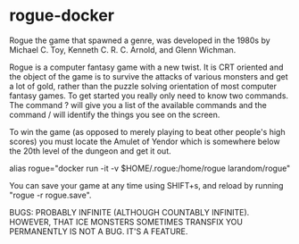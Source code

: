 # rogue-docker

Rogue the game that spawned a genre, was developed in the 1980s by Michael C. Toy, Kenneth C. R. C. Arnold, and Glenn Wichman.

Rogue is a computer fantasy game with a new twist. It is CRT oriented and the object of the game is to survive the attacks of various monsters and get a lot of gold, rather than the puzzle solving orientation of most computer fantasy games. To get started you really only need to know two commands. The command ? will give you a list of the available commands and the command / will identify the things you see on the screen.

To win the game (as opposed to merely playing to beat other people's high scores) you must locate the Amulet of Yendor which is somewhere below the 20th level of the dungeon and get it out.

alias rogue="docker run -it -v $HOME/.rogue:/home/rogue larandom/rogue"

You can save your game at any time using SHIFT+s, and reload by running "rogue -r rogue.save".

BUGS: PROBABLY INFINITE (ALTHOUGH COUNTABLY INFINITE). HOWEVER, THAT ICE MONSTERS SOMETIMES TRANSFIX YOU PERMANENTLY IS NOT A BUG. IT'S A FEATURE.
